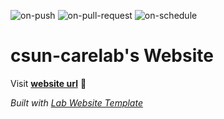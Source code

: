 
  ![on-push](../../actions/workflows/on-push.yaml/badge.svg)
  ![on-pull-request](../../actions/workflows/on-pull-request.yaml/badge.svg)
  ![on-schedule](../../actions/workflows/on-schedule.yaml/badge.svg)

  # csun-carelab's Website

  Visit **[website url](#)** 🚀

  _Built with [Lab Website Template](https://greene-lab.gitbook.io/lab-website-template-docs)_
